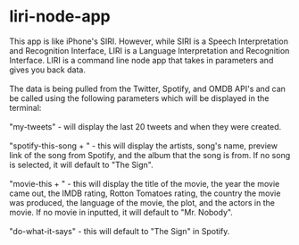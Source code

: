# liri-node-app

This app is like iPhone's SIRI. However, while SIRI is a Speech Interpretation and Recognition Interface, LIRI is a Language Interpretation and Recognition Interface. LIRI is a command line node app that takes in parameters and gives you back data.
<br /><br />The data is being pulled from the Twitter, Spotify, and OMDB API's and can be called using the following parameters which will be displayed in the terminal:
<br />
<br />"my-tweets" - will display the last 20 tweets and when they were created.
<br />
<br />"spotify-this-song + <any song>" - this will display the artists, song's name, preview link of the song from Spotify, and the album that the song is from. If no song is selected, it will default to "The Sign".
<br />
<br />"movie-this + <any movie>" - this will display the title of the movie, the year the movie came out, the IMDB rating, Rotton Tomatoes rating, the country the movie was produced, the language of the movie, the plot, and the actors in the movie. If no movie in inputted, it will default to "Mr. Nobody".
<br />
<br />"do-what-it-says" - this will default to "The Sign" in Spotify.
  
  
